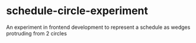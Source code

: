 # schedule-circle-experiment
An experiment in frontend development to represent a schedule as wedges protruding from 2 circles
